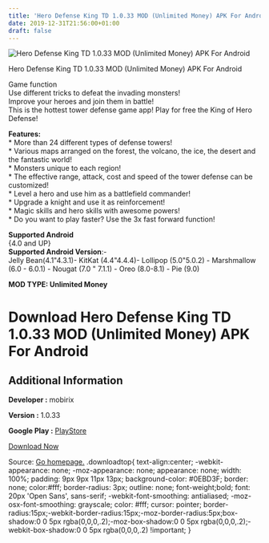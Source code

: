 ```yaml
---
title: 'Hero Defense King TD 1.0.33 MOD (Unlimited Money) APK For Android'
date: 2019-12-31T21:56:00+01:00
draft: false
---
```


![Hero Defense King TD 1.0.33 MOD (Unlimited Money) APK For Android](https://i2.wp.com/apkhome.net/wp-content/uploads/2019/11/Hero-Defense-King-TD.png "Hero Defense King TD 1.0.33 MOD (Unlimited Money) APK For Android")

  

Hero Defense King TD 1.0.33 MOD (Unlimited Money) APK For Android

Game function  
Use different tricks to defeat the invading monsters!  
Improve your heroes and join them in battle!  
This is the hottest tower defense game app! Play for free the King of Hero Defense!

**Features:**  
\* More than 24 different types of defense towers!  
\* Various maps arranged on the forest, the volcano, the ice, the desert and the fantastic world!  
\* Monsters unique to each region!  
\* The effective range, attack, cost and speed of the tower defense can be customized!  
\* Level a hero and use him as a battlefield commander!  
\* Upgrade a knight and use it as reinforcement!  
\* Magic skills and hero skills with awesome powers!  
\* Do you want to play faster? Use the 3x fast forward function!

**Supported Android**  
{4.0 and UP}  
**Supported Android Version**:-  
Jelly Bean(4.1"4.3.1)- KitKat (4.4"4.4.4)- Lollipop (5.0"5.0.2) - Marshmallow (6.0 - 6.0.1) - Nougat (7.0 " 7.1.1) - Oreo (8.0-8.1) - Pie (9.0)

**MOD TYPE: Unlimited Money**

Download Hero Defense King TD 1.0.33 MOD (Unlimited Money) APK For Android
==========================================================================

Additional Information
----------------------

**Developer :** mobirix

**Version :** 1.0.33

**Google Play :** [PlayStore](https://play.google.com/store/apps/details?id=com.mobirix.hdking)

  

[Download Now](https://store4app.co/post/hero-defense-king-td-1-0-33-mod-unlimited-money-apk-for-android_1573755037)

  
Source: [Go homepage.](https://store4app.co/post/hero-defense-king-td-1-0-33-mod-unlimited-money-apk-for-android_1573755037) .downloadtop{ text-align:center; -webkit-appearance: none; -moz-appearance: none; appearance: none; width: 100%; padding: 9px 9px 11px 13px; background-color: #0EBD3F; border: none; color:#fff; border-radius: 3px; outline: none; font-weight;bold; font: 20px 'Open Sans', sans-serif; -webkit-font-smoothing: antialiased; -moz-osx-font-smoothing: grayscale; color: #fff; cursor: pointer; border-radius:15px;-webkit-border-radius:15px;-moz-border-radius:5px;box-shadow:0 0 5px rgba(0,0,0,.2);-moz-box-shadow:0 0 5px rgba(0,0,0,.2);-webkit-box-shadow:0 0 5px rgba(0,0,0,.2) !important; }